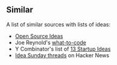 ## Similar

A list of similar sources with lists of ideas:

- [Open Source Ideas](https://open-source-ideas.github.io/)
- Joe Reynold's [what-to-code](https://github.com/joereynolds/what-to-code)
- Y Combinator's list of [13 Startup Ideas](http://blog.ycombinator.com/13-startup-ideas/)
- [Idea Sunday threads](https://hn.algolia.com/?q=Ask+HN%3A+Idea+Sunday) on Hacker News
